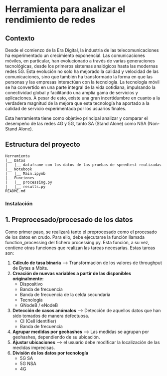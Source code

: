 # Herramienta para analizar el rendimiento de redes

## Contexto
Desde el comienzo de la Era Digital, la industria de las telecomunicaciones ha experimentado un crecimiento exponencial. Las comunicaciones móviles, en particular, han evolucionado a través de varias generaciones tecnológicas, desde los primeros sistemas analógicos hasta las modernas redes 5G. Esta evolución no solo ha mejorado la calidad y velocidad de las comunicaciones, sino que también ha transformado la forma en que las personas y las empresas interactúan con la tecnología. La tecnología móvil se ha convertido en una parte integral de la vida cotidiana, impulsando la conectividad global y facilitando una amplia gama de servicios y aplicaciones. A pesar de esto, existe una gran incertidumbre en cuanto a la verdadera magnitud de la mejora que esta tecnología ha aportado a la calidad de servicio experimentada por los usuarios finales. 

Esta herramienta tiene como objetivo principal analizar y comparar el desempeño de las redes 4G  y 5G, tanto SA (Stand Alone) como NSA (Non-Stand Alone).

## Estructura del proyecto 
```
Herramienta
|__ Datos
|   |__ dataframe con los datos de las pruebas de speedtest realizadas
|__ Notebook
|   |__ Main.ipynb
|__ Funciones
|   |__ processing.py
|   |__ results.py
README.md
```
### Instalación

## 1. Preprocesado/procesado de los datos
Como primer paso, se realizará tanto el preprocesado como el procesado de los datos en crudo. Para ello, debe ejecutarse la función llamada function_processing del fichero processing.py.
Esta función, a su vez, contiene otras funciones que realizan las tareas necesarias. Estas tareas son:

1. **Cálculo de tasa binaria** --> Transformación de los valores de throughput de Bytes a Mbits.
2. **Creación de nuevas variables a partir de las disponibles originalmente:**
   - Dispositivo
   - Banda de frecuencia
   - Banda de frecuencia de la celda secundaria
   - Tecnología
   - GNodeB / eNodeB
3. **Detección de casos anómalos** --> Detección de aquellos datos que han sido tomados de manera defectuosa.
   - CI (Cell Identifier)
   - Banda de frecuencia
4. **Agrupar medidas por geohashes** --> Las medidas se agrupan por geohashes, dependiendo de su ubicación.
5. **Ajustar ubicaciones** --> el usuario debe modificar la localización de las medidas imprecisas.
6. **División de los datos por tecnología**
   - 5G SA
   - 5G NSA
   - 4G
